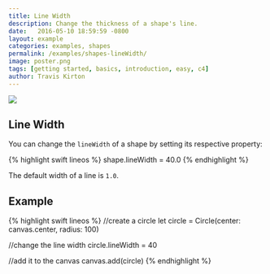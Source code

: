 ```yaml
---
title: Line Width
description: Change the thickness of a shape's line.
date:   2016-05-10 18:59:59 -0800
layout: example
categories: examples, shapes
permalink: /examples/shapes-lineWidth/
image: poster.png
tags: [getting started, basics, introduction, easy, c4]
author: Travis Kirton
---
```

![](lineWidth.png)

## Line Width
You can change the `lineWidth` of a shape by setting its respective property:

{% highlight swift lineos %}
shape.lineWidth = 40.0
{% endhighlight %}

The default width of a line is `1.0`.

## Example
{% highlight swift lineos %}
//create a circle
let circle = Circle(center: canvas.center, radius: 100)

//change the line width
circle.lineWidth = 40

//add it to the canvas
canvas.add(circle)
{% endhighlight %}